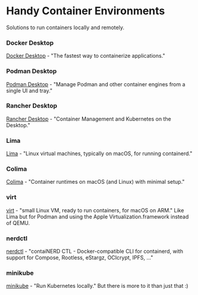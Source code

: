 # Handy Container Environments

Solutions to run containers locally and remotely.

### Docker Desktop

<a href="https://www.docker.com/products/docker-desktop/">Docker Desktop</a> - "The fastest way to containerize applications."

### Podman Desktop

<a href="https://github.com/containers/podman-desktop">Podman Desktop</a> - "Manage Podman and other container engines from a single UI and tray."

### Rancher Desktop

<a href="https://github.com/rancher-sandbox/rancher-desktop/">Rancher Desktop</a> - "Container Management and Kubernetes on the Desktop."

### Lima

<a href="https://github.com/lima-vm/lima">Lima</a> - "Linux virtual machines, typically on macOS, for running containerd."

### Colima

<a href="https://github.com/abiosoft/colima">Colima</a> - "Container runtimes on macOS (and Linux) with minimal setup."

### virt

<a href="https://github.com/apinske/virt">virt</a> - "small Linux VM, ready to run containers, for macOS on ARM." Like Lima but for Podman and using the Apple Virtualization.framework instead of QEMU.

### nerdctl

<a href="https://github.com/containerd/nerdctl">nerdctl</a> - "contaiNERD CTL - Docker-compatible CLI for containerd, with support for Compose, Rootless, eStargz, OCIcrypt, IPFS, ..."

### minikube

<a href="https://github.com/kubernetes/minikube">minikube</a> - "Run Kubernetes locally." But there is more to it than just that :)